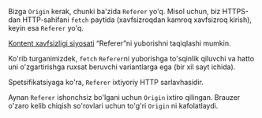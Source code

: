 Bizga `Origin` kerak, chunki ba'zida `Referer` yo'q. Misol uchun, biz HTTPS-dan HTTP-sahifani `fetch` paytida (xavfsizroqdan kamroq xavfsizroq kirish), keyin esa `Referer` yo'q.

[Kontent xavfsizligi siyosati](http://en.wikipedia.org/wiki/Content_Security_Policy) “Referer”ni yuborishni taqiqlashi mumkin.

Ko'rib turganimizdek, `fetch` `Referer`ni yuborishga to'sqinlik qiluvchi va hatto uni o'zgartirishga ruxsat beruvchi variantlarga ega (bir xil sayt ichida).

Spetsifikatsiyaga ko'ra, `Referer` ixtiyoriy HTTP sarlavhasidir.

Aynan `Referer` ishonchsiz bo'lgani uchun `Origin` ixtiro qilingan. Brauzer o'zaro kelib chiqish so'rovlari uchun to'g'ri `Origin` ni kafolatlaydi.
